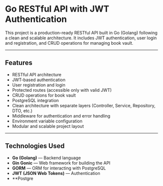 # Go RESTful API with JWT Authentication

This project is a production-ready RESTful API built in Go (Golang) following a clean and scalable architecture.
It includes JWT authentication, user login and registration, and CRUD operations for managing book vault.

---

## Features

* RESTful API architecture
* JWT-based authentication
* User registration and login
* Protected routes (accessible only with valid JWT)
* CRUD operations for book vault
* PostgreSQL integration
* Clean architecture with separate layers (Controller, Service, Repository, DTO, etc.)
* Middleware for authentication and error handling
* Environment variable configuration
* Modular and scalable project layout

---

## Technologies Used

* **Go (Golang)** — Backend language
* **Gin Gonic** — Web framework for building the API
* **GORM** — ORM for interacting with PostgreSQL
* **JWT (JSON Web Tokens)** — Authentication
* **Postgre

